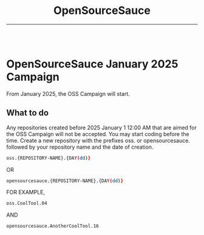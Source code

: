 <h1 align="center">OpenSourceSauce</h1>
<hr>
<br>
<br>

# OpenSourceSauce January 2025 Campaign

From January 2025, the OSS Campaign will start.

## What to do

Any repositories created before 2025 January 1 12:00 AM that are aimed for the OSS Campaign will not be accepted. You may start coding before the time.
Create a new repository with the prefixes oss. or opensourcesauce. followed by your repository name and the date of creation.

```bash
oss.{REPOSITORY-NAME}.{DAY(dd)}
```

OR

```bash
opensourcesauce.{REPOSITORY-NAME}.{DAY(dd)}
```

FOR EXAMPLE,

```bash
oss.CoolTool.04
```

AND

```bash
opensourcesauce.AnotherCoolTool.16
```
